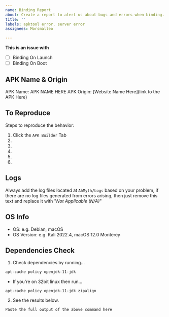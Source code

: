 ```yaml
---
name: Binding Report
about: Create a report to alert us about bugs and errors when binding.
title: ''
labels: apktool error, server error
assignees: Morsmalleo

---
```


**This is an issue with**
- [ ] Binding On Launch
- [ ] Binding On Boot

## **APK Name & Origin**
APK Name: APK NAME HERE
APK Origin: [Website Name Here](link to the APK Here)
## **To Reproduce**
Steps to reproduce the behavior:
1. Click the `APK Builder` Tab
2. 
3. 
4. 
5. 
6. 

## Logs
Always add the log files located at `AhMyth/Logs` based on your problem, if there are no log files generated from errors arising, then just remove this text and replace it with "*Not Applicable (N/A)*"

## **OS Info**
 - OS: e.g. Debian, macOS
 - OS Version: e.g. Kali 2022.4, macOS 12.0 Monterey

## Dependencies Check
1. Check dependencies by running...
```zsh 
apt-cache policy openjdk-11-jdk
```
- If you're on 32bit linux then run...
```
apt-cache policy openjdk-11-jdk zipalign
```
2. See the results below.
```zsh
Paste the full output of the above command here
```

